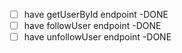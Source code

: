 - [ ] have getUserById endpoint -DONE
- [ ] have followUser endpoint -DONE
- [ ] have unfollowUser endpoint -DONE